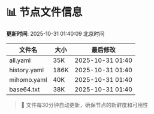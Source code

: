 # 📊 节点文件信息

**更新时间**: 2025-10-31 01:40:09 北京时间

| 文件名 | 大小 | 最后修改 |
|--------|------|----------|
| all.yaml | 35K | 2025-10-31 01:40 |
| history.yaml | 186K | 2025-10-31 01:40 |
| mihomo.yaml | 40K | 2025-10-31 01:40 |
| base64.txt | 38K | 2025-10-31 01:40 |

> 🔄 文件每30分钟自动更新，确保节点的新鲜度和可用性

